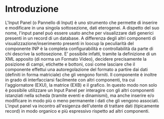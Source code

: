 # Introduzione
L'Input Panel (o Pannello di Input) è uno strumento che permette di inserire e modificare in una singola sottosezione, dati eterogenei. A dispetto del suo nome, l'input panel può essere usato anche per visualizzare dati generici presenti in un record di un database.
A differenza degli altri componenti di visualizzazione/inserimento presenti in loocup la peculiarità del componente INP è la completa configurabilità e controllabilità da parte di chi descrive la sottosezione.
E' possibile infatti, tramite la definizione di un XML apposito (di norma un Formato Video), decidere precisamente la posizione di campi, etichette e bottoni, così come lasciare che il componente effettui una autoregolazione del formato a partire dai dati (definiti in forma matriciale) che gli vengono forniti.
Il componente è inoltre in grado di interfacciarsi facilmente con altri componenti, tra cui l'aggiornatore (EXU), la matrice (EXB) e il grafico.
In questo modo non solo è possibile utilizzare un Input Panel per interagire con gli altri componenti istanziati nella scheda (tramite eventi e dinamismi), ma anche inserire e/o modificare in modo più o meno permanente i dati che gli vengono associati.
L'input panel va incontro all'esigenza dell'utente di trattare dati (tipicamente record) in modo organico e più espressivo rispetto ad altri componenti.
